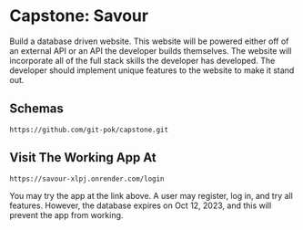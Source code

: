 # Capstone: Savour
Build a database driven website. This website will be powered either off of an external API or an API the developer builds themselves. The website will incorporate all of the full stack skills the developer has developed. The developer should implement unique features to the website to make it stand out.

## Schemas
```
https://github.com/git-pok/capstone.git
```

## Visit The Working App At
```
https://savour-xlpj.onrender.com/login
```
You may try the app at the link above. A user may register, log in, and try all features. However, the database expires on Oct 12, 2023, and this will prevent the app from working.